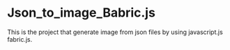 # Json_to_image_Babric.js
This is the project that generate image from json files by using javascript.js fabric.js.